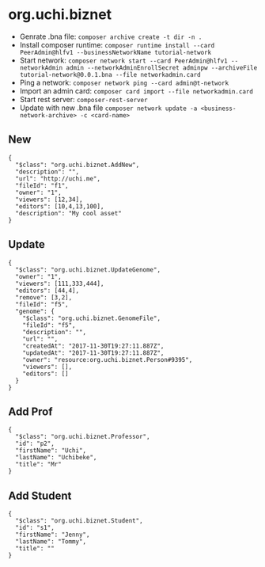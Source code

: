 # org.uchi.biznet

- Genrate .bna file: `composer archive create -t dir -n .`
- Install composer runtime: `composer runtime install --card PeerAdmin@hlfv1 --businessNetworkName tutorial-network`
- Start network: `composer network start --card PeerAdmin@hlfv1 --networkAdmin admin --networkAdminEnrollSecret adminpw --archiveFile tutorial-network@0.0.1.bna --file networkadmin.card`
- Ping a network: `composer network ping --card admin@t-network`
- Import an admin card: `composer card import --file networkadmin.card`
- Start rest server: `composer-rest-server`
- Update with new .bna file `composer network update -a <business-network-archive> -c <card-name>`

## New

```
{
  "$class": "org.uchi.biznet.AddNew",
  "description": "",
  "url": "http://uchi.me",
  "fileId": "f1",
  "owner": "1",
  "viewers": [12,34],
  "editors": [10,4,13,100],
  "description": "My cool asset"
}
```

## Update

```
{
  "$class": "org.uchi.biznet.UpdateGenome",
  "owner": "1",
  "viewers": [111,333,444],
  "editors": [44,4],
  "remove": [3,2],
  "fileId": "f5",
  "genome": {
    "$class": "org.uchi.biznet.GenomeFile",
    "fileId": "f5",
    "description": "",
    "url": "",
    "createdAt": "2017-11-30T19:27:11.887Z",
    "updatedAt": "2017-11-30T19:27:11.887Z",
    "owner": "resource:org.uchi.biznet.Person#9395",
    "viewers": [],
    "editors": []
  }
}
```

## Add Prof

```
{
  "$class": "org.uchi.biznet.Professor",
  "id": "p2",
  "firstName": "Uchi",
  "lastName": "Uchibeke",
  "title": "Mr"
}
```

## Add Student

```
{
  "$class": "org.uchi.biznet.Student",
  "id": "s1",
  "firstName": "Jenny",
  "lastName": "Tommy",
  "title": ""
}
```
